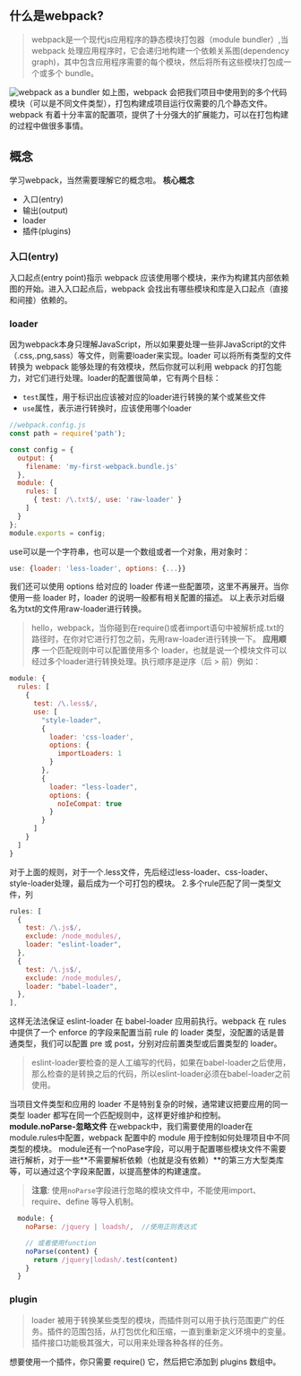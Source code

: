 ## 什么是webpack?
>webpack是一个现代js应用程序的静态模块打包器（module bundler）,当 webpack 处理应用程序时，它会递归地构建一个依赖关系图(dependency graph)，其中包含应用程序需要的每个模块，然后将所有这些模块打包成一个或多个 bundle。

![webpack as a bundler](https://user-gold-cdn.xitu.io/2018/3/19/1623bfac4a1e0945?w=2152&h=850&f=png&s=133657)
如上图，webpack 会把我们项目中使用到的多个代码模块（可以是不同文件类型），打包构建成项目运行仅需要的几个静态文件。webpack 有着十分丰富的配置项，提供了十分强大的扩展能力，可以在打包构建的过程中做很多事情。
## 概念
学习webpack，当然需要理解它的概念啦。
**核心概念**
* 入口(entry)
* 输出(output)
* loader
* 插件(plugins)
### 入口(entry)
入口起点(entry point)指示 webpack 应该使用哪个模块，来作为构建其内部依赖图的开始。进入入口起点后，webpack 会找出有哪些模块和库是入口起点（直接和间接）依赖的。
### loader
因为webpack本身只理解JavaScript，所以如果要处理一些非JavaScript的文件（.css,.png,sass）等文件，则需要loader来实现。loader 可以将所有类型的文件转换为 webpack 能够处理的有效模块，然后你就可以利用 webpack 的打包能力，对它们进行处理。loader的配置很简单，它有两个目标：
* `test`属性，用于标识出应该被对应的loader进行转换的某个或某些文件
* `use`属性，表示进行转换时，应该使用哪个loader
```javascript
//webpack.config.js
const path = require('path');

const config = {
  output: {
    filename: 'my-first-webpack.bundle.js'
  },
  module: {
    rules: [
      { test: /\.txt$/, use: 'raw-loader' }
    ]
  }
};
module.exports = config;
```
use可以是一个字符串，也可以是一个数组或者一个对象，用对象时：
```javascript
use: {loader: 'less-loader', options: {...}}
```
我们还可以使用 options 给对应的 loader 传递一些配置项，这里不再展开。当你使用一些 loader 时，loader 的说明一般都有相关配置的描述。
以上表示对后缀名为txt的文件用raw-loader进行转换。
>hello，webpack，当你碰到在require()或者import语句中被解析成.txt的路径时，在你对它进行打包之前，先用raw-loader进行转换一下。
**应用顺序**
一个匹配规则中可以配置使用多个 loader，也就是说一个模块文件可以经过多个loader进行转换处理。执行顺序是逆序（后 > 前）例如：
```javascript
module: {
  rules: [
    {
      test: /\.less$/,
      use: [
        "style-loader",
        {
          loader: 'css-loader',
          options: {
            importLoaders: 1
          }
        },
        {
          loader: "less-loader",
          options: {
            noIeCompat: true
          }
        }
      ]
    }
  ]
}
```
对于上面的规则，对于一个.less文件，先后经过less-loader、css-loader、style-loader处理，最后成为一个可打包的模块。
2.多个rule匹配了同一类型文件，列
```javascript
rules: [
  {
    test: /\.js$/,
    exclude: /node_modules/,
    loader: "eslint-loader",
  },
  {
    test: /\.js$/,
    exclude: /node_modules/,
    loader: "babel-loader",
  },
],
```
这样无法法保证 eslint-loader 在 babel-loader 应用前执行。webpack 在 rules 中提供了一个 enforce 的字段来配置当前 rule 的 loader 类型，没配置的话是普通类型，我们可以配置 pre 或 post，分别对应前置类型或后置类型的 loader。
>eslint-loader要检查的是人工编写的代码，如果在babel-loader之后使用，那么检查的是转换之后的代码，所以eslint-loader必须在babel-loader之前使用。

当项目文件类型和应用的 loader 不是特别复杂的时候，通常建议把要应用的同一类型 loader 都写在同一个匹配规则中，这样更好维护和控制。
**module.noParse-忽略文件**
在webpack中，我们需要使用的loader在module.rules中配置，webpack 配置中的 module 用于控制如何处理项目中不同类型的模块。
module还有一个noPase字段，可以用于配置哪些模块文件不需要进行解析，对于一些**不需要解析依赖（也就是没有依赖）**的第三方大型类库等，可以通过这个字段来配置，以提高整体的构建速度。
>**注意**: 使用`noParse`字段进行忽略的模块文件中，不能使用import、require、define 等导入机制。
```javascript
  module: {
    noParse: /jquery | loadsh/,  //使用正则表达式

    // 或者使用function
    noParse(content) {
      return /jquery|lodash/.test(content)
    }
  }
```
### plugin
>loader 被用于转换某些类型的模块，而插件则可以用于执行范围更广的任务。插件的范围包括，从打包优化和压缩，一直到重新定义环境中的变量。插件接口功能极其强大，可以用来处理各种各样的任务。

想要使用一个插件，你只需要 require() 它，然后把它添加到 plugins 数组中。